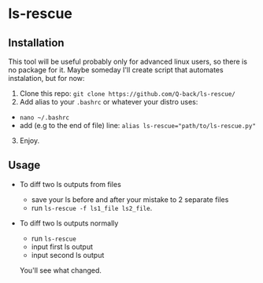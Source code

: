 # ls-rescue
## Installation
This tool will be useful probably only for advanced linux users, so there is no package for it.
Maybe someday I'll create script that automates instalation, but for now:
1. Clone this repo: `git clone https://github.com/Q-back/ls-rescue/`
2. Add alias to your `.bashrc` or whatever your distro uses:
  * `nano ~/.bashrc`
  * add (e.g to the end of file) line: `alias ls-rescue="path/to/ls-rescue.py"`
3. Enjoy.
## Usage
* To diff two ls outputs from files
  * save your ls before and after your mistake to 2 separate files
  * run `ls-rescue -f ls1_file ls2_file`.
* To diff two ls outputs normally
  * run `ls-rescue`
  * input first ls output
  * input second ls output
  
  You'll see what changed.
